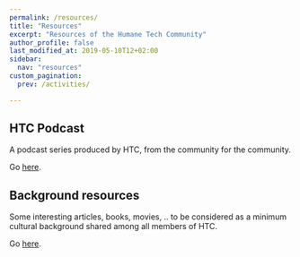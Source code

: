 ```yaml
---
permalink: /resources/
title: "Resources"
excerpt: "Resources of the Humane Tech Community"
author_profile: false
last_modified_at: 2019-05-10T12+02:00
sidebar:
  nav: "resources"
custom_pagination:
  prev: /activities/

---
```


## HTC Podcast

A podcast series produced by HTC, from the community for the community.

Go [here](/resources/podcast/).


## Background resources

Some interesting articles, books, movies, .. to be considered as a minimum cultural background shared among all members of HTC.

Go [here](/resources/background/).
